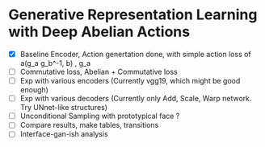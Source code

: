 # Generative Representation Learning with Deep Abelian Actions

- [x] Baseline Encoder, Action genertation done, with simple action loss of a(g_a g_b^-1, b) , g_a
- [ ] Commutative loss, Abelian + Commutative loss
- [ ] Exp with various encoders (Currently vgg19, which might be good enough)
- [ ] Exp with various decoders (Currently only Add, Scale, Warp network. Try UNnet-like structures)
- [ ] Unconditional Sampling with prototypical face ?
- [ ] Compare results, make tables, transitions
- [ ] Interface-gan-ish analysis

